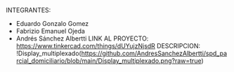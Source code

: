 INTEGRANTES:
- Eduardo Gonzalo Gomez
- Fabrizio Emanuel Ojeda
- Andrés Sánchez Albertti
LINK AL PROYECTO:
https://www.tinkercad.com/things/dUYujzNjsdR
DESCRIPCION:
!Display_multiplexado(https://github.com/AndresSanchezAlbertti/spd_parcial_domiciliario/blob/main/Display_multiplexado.png?raw=true)


